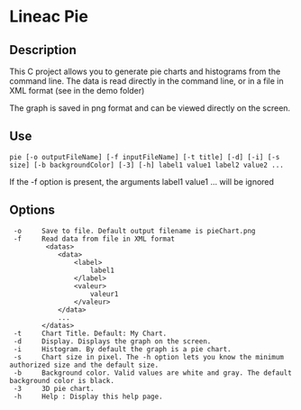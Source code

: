 # Lineac Pie 
## Description

This C project allows you to generate pie charts and histograms from the command line. The data is read directly in the command line, or in a file in XML format (see in the demo folder)



The graph is saved in png format and can be viewed directly on the screen.
## Use

` pie [-o outputFileName] [-f inputFileName] [-t title] [-d] [-i] [-s size] [-b backgroundColor] [-3] [-h] label1 value1 label2 value2 ... `

If the -f option is present, the arguments label1 value1 ... will be ignored

## Options

	 -o		Save to file. Default output filename is pieChart.png
	 -f		Read data from file in XML format
			 <datas>
				<data>
					<label>
						label1
					</label>
					<valeur>
						valeur1
					</valeur>
				</data>
				...
			</datas>
	 -t		Chart Title. Default: My Chart.
	 -d		Display. Displays the graph on the screen.
	 -i		Histogram. By default the graph is a pie chart.
	 -s		Chart size in pixel. The -h option lets you know the minimum authorized size and the default size.
	 -b		Background color. Valid values ​​are white and gray. The default background color is black.
	 -3		3D pie chart.
	 -h		Help : Display this help page.



